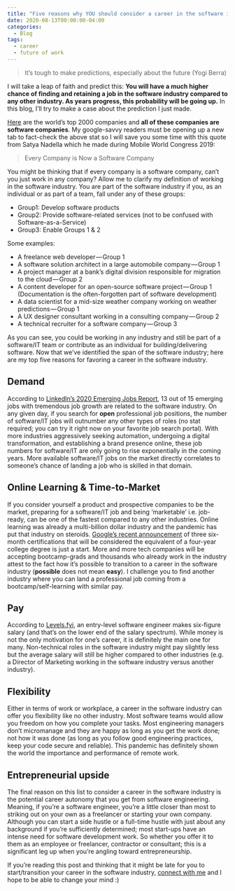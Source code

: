 ```yaml
---
title: "Five reasons why YOU should consider a career in the software industry"
date: 2020-08-13T00:00:00-04:00
categories:
  - Blog
tags:
  - career
  - future of work
---
```


> It’s tough to make predictions, especially about the future (Yogi Berra)

I will take a leap of faith and predict this: **You will have a much higher chance of finding and retaining a job in the software industry compared to any other industry. As years progress, this probability will be going up.** In this blog, I’ll try to make a case about the prediction I just made.

[Here](https://www.forbes.com/global2000) are the world’s top 2000 companies and **all of these companies are software companies**. My google-savvy readers must be opening up a new tab to fact-check the above stat so I will save you some time with this quote from Satya Nadella which he made during Mobile World Congress 2019:

> Every Company is Now a Software Company

You might be thinking that if every company is a software company, can’t you just work in any company? Allow me to clarify my definition of working in the software industry. You are part of the software industry if you, as an individual or as part of a team, fall under any of these groups:

- Group1: Develop software products
- Group2: Provide software-related services (not to be confused with Software-as-a-Service)
- Group3: Enable Groups 1 & 2

Some examples:

- A freelance web developer — Group 1
- A software solution architect in a large automobile company — Group 1
- A project manager at a bank’s digital division responsible for migration to the cloud — Group 2
- A content developer for an open-source software project — Group 1 (Documentation is the often-forgotten part of software development)
- A data scientist for a mid-size weather company working on weather predictions — Group 1
- A UX designer consultant working in a consulting company — Group 2
- A technical recruiter for a software company — Group 3

As you can see, you could be working in any industry and still be part of a software/IT team or contribute as an individual for building/delivering software. Now that we’ve identified the span of the software industry; here are my top five reasons for favoring a career in the software industry.

## Demand

According to [LinkedIn’s 2020 Emerging Jobs Report](https://business.linkedin.com/content/dam/me/business/en-us/talent-solutions/emerging-jobs-report/Emerging_Jobs_Report_U.S._FINAL.pdf), 13 out of 15 emerging jobs with tremendous job growth are related to the software industry. On any given day, if you search for **open** professional job positions, the number of software/IT jobs will outnumber any other types of roles (no stat required; you can try it right now on your favorite job search portal). With more industries aggressively seeking automation, undergoing a digital transformation, and establishing a brand presence online, these job numbers for software/IT are only going to rise exponentially in the coming years. More available software/IT jobs on the market directly correlates to someone’s chance of landing a job who is skilled in that domain.

## Online Learning & Time-to-Market

If you consider yourself a product and prospective companies to be the market, preparing for a software/IT job and being ‘marketable’ i.e. job-ready, can be one of the fastest compared to any other industries. Online learning was already a multi-billion dollar industry and the pandemic has put that industry on steroids. [Google’s recent announcement](https://www.cnbc.com/2020/07/13/google-announces-certificates-in-data-project-management-and-ux.html) of three six-month certifications that will be considered the equivalent of a four-year college degree is just a start. More and more tech companies will be accepting bootcamp-grads and thousands who already work in the industry attest to the fact how it’s possible to transition to a career in the software industry (**possible** does not mean **easy**). I challenge you to find another industry where you can land a professional job coming from a bootcamp/self-learning with similar pay.

## Pay

According to [Levels.fyi](https://www.levels.fyi/), an entry-level software engineer makes six-figure salary (and that’s on the lower end of the salary spectrum). While money is not the only motivation for one’s career, it is definitely the main one for many. Non-technical roles in the software industry might pay slightly less but the average salary will still be higher compared to other industries (e.g. a Director of Marketing working in the software industry versus another industry).

## Flexibility

Either in terms of work or workplace, a career in the software industry can offer you flexibility like no other industry. Most software teams would allow you freedom on how you complete your tasks. Most engineering managers don’t micromanage and they are happy as long as you get the work done; not how it was done (as long as you follow good engineering practices, keep your code secure and reliable). This pandemic has definitely shown the world the importance and performance of remote work.

## Entrepreneurial upside

The final reason on this list to consider a career in the software industry is the potential career autonomy that you get from software engineering. Meaning, if you’re a software engineer, you’re a little closer than most to striking out on your own as a freelancer or starting your own company. Although you can start a side hustle or a full-time hustle with just about any background if you’re sufficiently determined; most start-ups have an intense need for software development work. So whether you offer it to them as an employee or freelancer, contractor or consultant; this is a significant leg up when you’re angling toward entrepreneurship.

If you’re reading this post and thinking that it might be late for you to start/transition your career in the software industry, [connect with me](https://www.linkedin.com/in/diahmed/) and I hope to be able to change your mind :)
